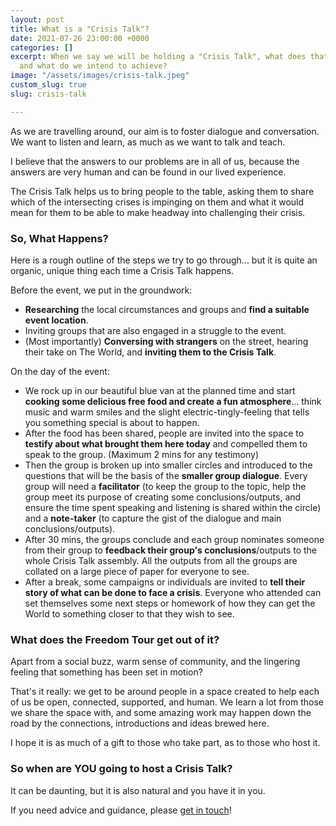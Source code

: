 ```yaml
---
layout: post
title: What is a "Crisis Talk"?
date: 2021-07-26 23:00:00 +0000
categories: []
excerpt: When we say we will be holding a "Crisis Talk", what does that look like
  and what do we intend to achieve?
image: "/assets/images/crisis-talk.jpeg"
custom_slug: true
slug: crisis-talk

---
```

As we are travelling around, our aim is to foster dialogue and conversation. We want to listen and learn, as much as we want to talk and teach.

I believe that the answers to our problems are in all of us, because the answers are very human and can be found in our lived experience.

The Crisis Talk helps us to bring people to the table, asking them to share which of the intersecting crises is impinging on them and what it would mean for them to be able to make headway into challenging their crisis.

### So, What Happens?

Here is a rough outline of the steps we try to go through... but it is quite an organic, unique thing each time a Crisis Talk happens.

Before the event, we put in the groundwork:

* **Researching** the local circumstances and groups and **find a suitable event location**.
* Inviting groups that are also engaged in a struggle to the event.
* (Most importantly) **Conversing with strangers** on the street, hearing their take on The World, and **inviting them to the Crisis Talk**.

On the day of the event:

* We rock up in our beautiful blue van at the planned time and start **cooking some delicious free food and create a fun atmosphere**... think music and warm smiles and the slight electric-tingly-feeling that tells you something special is about to happen.
* After the food has been shared, people are invited into the space to **testify about what brought them here today** and compelled them to speak to the group. (Maximum 2 mins for any testimony)
* Then the group is broken up into smaller circles and introduced to the questions that will be the basis of the **smaller group dialogue**. Every group will need a **facilitator** (to keep the group to the topic, help the group meet its purpose of creating some conclusions/outputs, and ensure the time spent speaking and listening is shared within the circle) and a **note-taker** (to capture the gist of the dialogue and main conclusions/outputs).
* After 30 mins, the groups conclude and each group nominates someone from their group to **feedback their group's conclusions**/outputs to the whole Crisis Talk assembly. All the outputs from all the groups are collated on a large piece of paper for everyone to see.
* After a break, some campaigns or individuals are invited to **tell their story of what can be done to face a crisis**. Everyone who attended can set themselves some next steps or homework of how they can get the World to something closer to that they wish to see.

### What does the Freedom Tour get out of it?

Apart from a social buzz, warm sense of community, and the lingering feeling that something has been set in motion?

That's it really: we get to be around people in a space created to help each of us be open, connected, supported, and human. We learn a lot from those we share the space with, and some amazing work may happen down the road by the connections, introductions and ideas brewed here.

I hope it is as much of a gift to those who take part, as to those who host it.

### So when are YOU going to host a Crisis Talk?

It can be daunting, but it is also natural and you have it in you.

If you need advice and guidance, please [get in touch](https://freedomtour.uk/join-us/)!